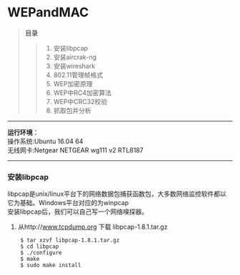# **WEPandMAC**

> **目录**
>>1. 安装libpcap
>>2. 安装aircrak-ng
>>3. 安装wireshark
>>4. 802.11管理帧格式
>>5. WEP加密原理
>>6. WEP中RC4加密算法
>>7. WEP中CRC32校验
>>8. 抓取包并分析

---

**运行环境**：<br>
操作系统:Ubuntu 16.04 64<br>
无线网卡:Netgear NETGEAR wg111 v2 RTL8187<br>

---
### **安装libpcap**

libpcap是unix/linux平台下的网络数据包捕获函数包，大多数网络监控软件都以它为基础。Windows平台对应的为winpcap<br>
安装libpcap后，我们可以自己写一个网络嗅探器。


1. 从http://www.tcpdump.org 下载 libpcap-1.8.1.tar.gz
``` shell
    $ tar xzvf libpcap-1.8.1.tar.gz
    $ cd libpcap
    $ ./configure
    $ make
    $ sudo make install
```

